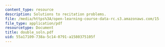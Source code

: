```yaml
---
content_type: resource
description: Solutions to recitation problems.
file: /media/https%3A/open-learning-course-data-rc.s3.amazonaws.com/15-024-applied-economics-for-managers-summer-2004/55a17109738a5c140791a1580375105f_double_soln.pdf
file_type: application/pdf
resourcetype: Document
title: double_soln.pdf
uid: 55a17109-738a-5c14-0791-a1580375105f
---
```

